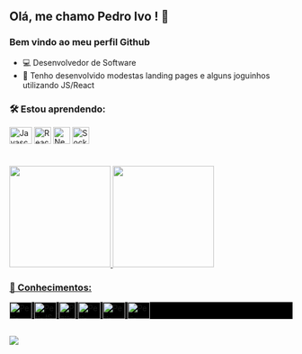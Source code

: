 ## Olá, me chamo Pedro Ivo ! 👋
### Bem vindo ao meu perfil Github
- 💻 Desenvolvedor de Software
- 👷 Tenho desenvolvido modestas landing pages e alguns joguinhos utilizando JS/React
###  🛠️ Estou aprendendo:
<img align="center" alt="Javascript icon" height="30" width="40" src="https://cdn.jsdelivr.net/gh/devicons/devicon/icons/javascript/javascript-original.svg" /> <img align="center" alt="React icon" height="30" width="30" src="https://cdn.jsdelivr.net/gh/devicons/devicon/icons/react/react-original.svg" /> <img align="center" alt="NextJS icon" height="30" width="30" src="https://cdn.jsdelivr.net/gh/devicons/devicon/icons/nextjs/nextjs-original-wordmark.svg" />
<img align="center" alt="Socket.io icon" height="30" width="30" src="https://cdn.jsdelivr.net/gh/devicons/devicon/icons/socketio/socketio-original.svg" />

#
<div>
  <a href="https://github.com/peustratt">
  <img height="180cm" src="https://github-readme-stats.vercel.app/api?username=peustratt&show_icons=true&theme=synthwave">
  <img height="180cm" src="https://github-readme-stats.vercel.app/api/top-langs/?username=peustratt&show_icons=true&theme=synthwave">
</div>

### 📜 Conhecimentos: 
<div style="background: black">
  <img align="center" alt="Peu-Python" height="30" width="40" src="https://cdn.jsdelivr.net/gh/devicons/devicon/icons/python/python-original.svg" />
  <img align="center" alt="Peu-JS" height="30" width="40" src="https://cdn.jsdelivr.net/gh/devicons/devicon/icons/javascript/javascript-original.svg" />
  <img align="center" alt="Peu-ReactJS" height="30" width="30" src="https://cdn.jsdelivr.net/gh/devicons/devicon/icons/react/react-original.svg" />
  <img align="center" alt="Peu-HTML" height="30" width="40" src="https://cdn.jsdelivr.net/gh/devicons/devicon/icons/html5/html5-original.svg" />
  <img align="center" alt="Peu-CSS" height="30" width="40" src="https://cdn.jsdelivr.net/gh/devicons/devicon/icons/css3/css3-original.svg" />
  <img align="center" alt="Peu-Github" height="30" width="40" src="https://cdn.jsdelivr.net/gh/devicons/devicon/icons/github/github-original.svg" />
</div>
  
##
  
[<img src="https://img.shields.io/badge/LinkedIn-0077B5?style=for-the-badge&logo=linkedin&logoColor=white">](https://www.linkedin.com/in/pedro-ivo-coutinho/)
          
